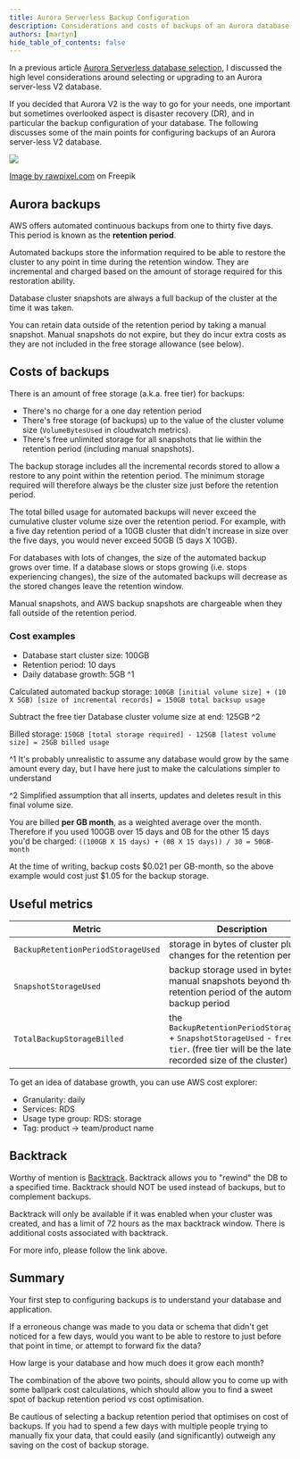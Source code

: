 ```yaml
---
title: Aurora Serverless Backup Configuration
description: Considerations and costs of backups of an Aurora database cluster
authors: [martyn]
hide_table_of_contents: false
---
```

In a previous article [Aurora Serverless database selection](/blog/2023/08/01/Aurora-Serverless-database-selection), I discussed the high level considerations around selecting or upgrading to an Aurora server-less V2 database.

If you decided that Aurora V2 is the way to go for your needs, one important but sometimes overlooked aspect is disaster recovery (DR), and in particular the backup configuration of your database. The following discusses some of the main points for configuring backups of an Aurora server-less V2 database.

![](./error-something-went-wrong-construction-concept.jpg)
<!--truncate-->
[Image by rawpixel.com](https://www.freepik.com/free-photo/error-something-went-wrong-construction-concept_18122893.htm#query=data%20loss&position=20&from_view=search&track=country_rows_v2) on Freepik

## Aurora backups

AWS offers automated continuous backups from one to thirty five days. This period is known as the **retention period**.

Automated backups store the information required to be able to restore the cluster to any point in time during the retention window. They are incremental and charged based on the amount of storage required for this restoration ability.

Database cluster snapshots are always a full backup of the cluster at the time it was taken.

You can retain data outside of the retention period by taking a manual snapshot. Manual snapshots do not expire, but they do incur extra costs as they are not included in the free storage allowance (see below).

## Costs of backups

There is an amount of free storage (a.k.a. free tier) for backups:

*   There's no charge for a one day retention period
*   There's free storage (of backups) up to the value of the cluster volume size (`VolumeBytesUsed` in cloudwatch metrics).
*   There's free unlimited storage for all snapshots that lie within the retention period (including manual snapshots).

The backup storage includes all the incremental records stored to allow a restore to any point within the retention period. The minimum storage required will therefore always be the cluster size just before the retention period.

The total billed usage for automated backups will never exceed the cumulative cluster volume size over the retention period. For example, with a five day retention period of a 10GB cluster that didn't increase in size over the five days, you would never exceed 50GB (5 days X 10GB).

For databases with lots of changes, the size of the automated backup grows over time. If a database slows or stops growing (i.e. stops experiencing changes), the size of the automated backups will decrease as the stored changes leave the retention window.

Manual snapshots, and AWS backup snapshots are chargeable when they fall outside of the retention period.

### Cost examples

*   Database start cluster size: 100GB
*   Retention period: 10 days
*   Daily database growth: 5GB ^1

Calculated automated backup storage: `100GB [initial volume size] + (10 X 5GB) [size of incremental records] = 150GB total backsup usage`

Subtract the free tier Database cluster volume size at end: 125GB ^2

Billed storage: `150GB [total storage required] - 125GB [latest volume size] = 25GB billed usage`

^1 It's probably unrealistic to assume any database would grow by the same amount every day, but I have here just to make the calculations simpler to understand

^2 Simplified assumption that all inserts, updates and deletes result in this final volume size.

You are billed **per GB month**, as a weighted average over the month. Therefore if you used 100GB over 15 days and 0B for the other 15 days you'd be charged: `((100GB X 15 days) + (0B X 15 days)) / 30 = 50GB-month`

At the time of writing, backup costs $0.021 per GB-month, so the above example would cost just $1.05 for the backup storage.

## Useful metrics
|Metric|Description|
|---------|---------|
|`BackupRetentionPeriodStorageUsed`|storage in bytes of cluster plus changes for the retention period.|
|`SnapshotStorageUsed` |backup storage used in bytes for manual snapshots beyond the retention period of the automated backup period|
|`TotalBackupStorageBilled` |the `BackupRetentionPeriodStorageUsed` + `SnapshotStorageUsed` - `free tier`. (free tier will be the latest recorded size of the cluster)|

To get an idea of database growth, you can use AWS cost explorer:
*   Granularity: daily
*   Services: RDS
*   Usage type group: RDS: storage
*   Tag: product -> team/product name

## Backtrack

Worthy of mention is [Backtrack](https://docs.aws.amazon.com/AmazonRDS/latest/AuroraUserGuide/AuroraMySQL.Managing.Backtrack.html). Backtrack allows you to "rewind" the DB to a specified time. Backtrack should NOT be used instead of backups, but to complement backups.

Backtrack will only be available if it was enabled when your cluster was created, and has a limit of 72 hours as the max backtrack window. There is additional costs associated with backtrack.

For more info, please follow the link above.

## Summary

Your first step to configuring backups is to understand your database and application.

If a erroneous change was made to you data or schema that didn't get noticed for a few days, would you want to be able to restore to just before that point in time, or attempt to forward fix the data?

How large is your database and how much does it grow each month?

The combination of the above two points, should allow you to come up with some ballpark cost calculations, which should allow you to find a sweet spot of backup retention period vs cost optimisation.

Be cautious of selecting a backup retention period that optimises on cost of backups. If you had to spend a few days with multiple people trying to manually fix your data, that could easily (and significantly) outweigh any saving on the cost of backup storage.
